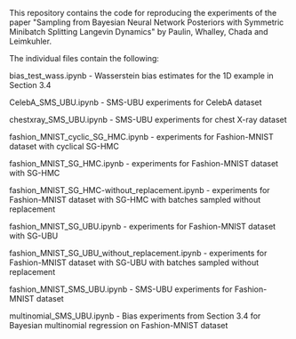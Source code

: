This repository contains the code for reproducing the experiments of the paper "Sampling from Bayesian Neural Network Posteriors with Symmetric Minibatch Splitting Langevin Dynamics" by Paulin, Whalley, Chada and Leimkuhler.

The individual files contain the following:

bias_test_wass.ipynb - Wasserstein bias estimates for the 1D example in Section 3.4

CelebA_SMS_UBU.ipynb - SMS-UBU experiments for CelebA dataset

chestxray_SMS_UBU.ipynb - SMS-UBU experiments for chest X-ray dataset

fashion_MNIST_cyclic_SG_HMC.ipynb - experiments for Fashion-MNIST dataset with cyclical SG-HMC

fashion_MNIST_SG_HMC.ipynb - experiments for Fashion-MNIST dataset with SG-HMC

fashion_MNIST_SG_HMC-without_replacement.ipynb - experiments for Fashion-MNIST dataset with SG-HMC with batches sampled without replacement

fashion_MNIST_SG_UBU.ipynb - experiments for Fashion-MNIST dataset with SG-UBU 

fashion_MNIST_SG_UBU_without_replacement.ipynb - experiments for Fashion-MNIST dataset with SG-UBU with batches sampled without replacement

fashion_MNIST_SMS_UBU.ipynb - SMS-UBU experiments for Fashion-MNIST dataset

multinomial_SMS_UBU.ipynb - Bias experiments from Section 3.4 for Bayesian multinomial regression on Fashion-MNIST dataset
